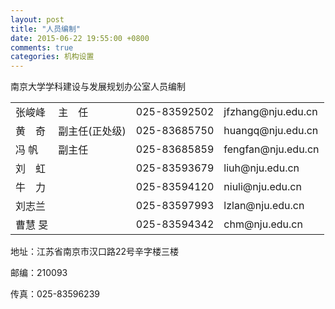 ```yaml
---
layout: post
title: "人员编制"
date: 2015-06-22 19:55:00 +0800
comments: true
categories: 机构设置
---
```

 
南京大学学科建设与发展规划办公室人员编制

<table>
<tr>
<td> 张峻峰</td>
<td>主　任</td>
<td>025-83592502</td>
<td>jfzhang@nju.edu.cn</td>
</tr>
<tr>
<td> 黄　奇</td>
<td>副主任(正处级)</td>
<td> 025-83685750</td>
<td> huangq@nju.edu.cn</td>
</tr>
<tr>
<td>冯 帆</td>
<td> 副主任</td>
<td> 025-83685859</td>
<td> fengfan@nju.edu.cn</td>
</tr>
<tr>
<td>刘　虹</td>
<td></td>
<td> 025-83593679</td>
<td> liuh@nju.edu.cn</td>
</tr>
<tr>
<td> 牛　力</td>
<td></td>
<td>  025-83594120  </td>
<td> niuli@nju.edu.cn</td>
</tr>
<tr>
<td>刘志兰</td>
<td> </td>
<td> 025-83597993</td>
<td> lzlan@nju.edu.cn</td>
</tr>
<tr>
<td> 曹慧 旻</td>
<td> </td>
<td>  025-83594342</td>
<td>  chm@nju.edu.cn</td>
</tr>
</table>

 地址：江苏省南京市汉口路22号辛字楼三楼 

邮编：210093 

 传真：025-83596239

